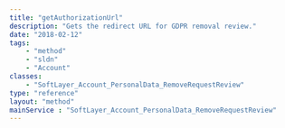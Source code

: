 ```yaml
---
title: "getAuthorizationUrl"
description: "Gets the redirect URL for GDPR removal review."
date: "2018-02-12"
tags:
    - "method"
    - "sldn"
    - "Account"
classes:
    - "SoftLayer_Account_PersonalData_RemoveRequestReview"
type: "reference"
layout: "method"
mainService : "SoftLayer_Account_PersonalData_RemoveRequestReview"
---
```

